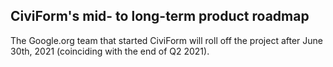 ## CiviForm's mid- to long-term product roadmap

The Google.org team that started CiviForm will roll off the project after June 30th, 2021 (coinciding with the end of Q2 2021).